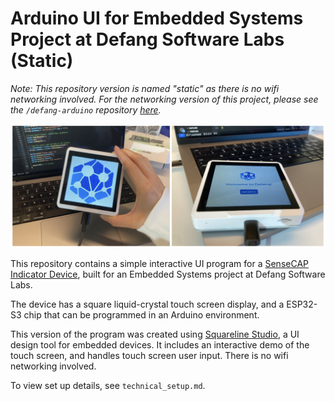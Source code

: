 # Arduino UI for Embedded Systems Project at Defang Software Labs (Static)
*Note: This repository version is named "static" as there is no wifi networking involved. For the networking version of this project, please see the `/defang-arduino` repository [here](https://github.com/commit111/defang-arduino-wifi/).*

![project image](./images/static.png)

This repository contains a simple interactive UI program for a [SenseCAP Indicator Device](https://wiki.seeedstudio.com/Sensor/SenseCAP/SenseCAP_Indicator/Get_started_with_SenseCAP_Indicator/), built for an Embedded Systems project at Defang Software Labs.

The device has a square liquid-crystal touch screen display, and a ESP32-S3 chip that can be programmed in an Arduino environment.

This version of the program was created using [Squareline Studio](https://squareline.io/), a UI design tool for embedded devices.  It includes an interactive demo of the touch screen, and handles touch screen user input. There is no wifi networking involved. 

To view set up details, see `technical_setup.md`.
